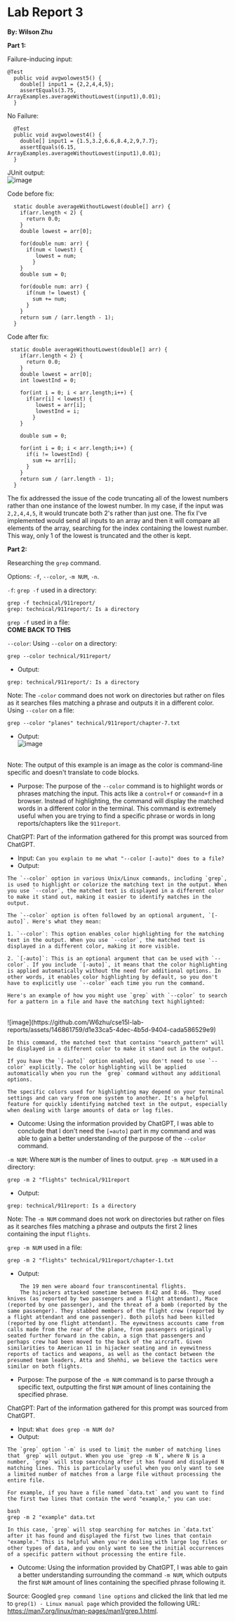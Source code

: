 # Lab Report 3
**By: Wilson Zhu**

**Part 1:**

Failure-inducing input: <br>
```
@Test
  public void avgwolowest5() {
    double[] input1 = {2,2,4,4,5};
    assertEquals(3.75, ArrayExamples.averageWithoutLowest(input1),0.01);
  }
```
No Failure: <br>
```
  @Test
  public void avgwolowest4() {
    double[] input1 = {1.5,3.2,6.6,8.4,2,9,7.7};
    assertEquals(6.15, ArrayExamples.averageWithoutLowest(input1),0.01);
  }
```
JUnit output: <br>
![image](https://github.com/W6zhu/cse15l-lab-reports/assets/146861759/f5542fb1-ce13-4f5c-924f-e60ef909301f)

Code before fix: <br>

```
  static double averageWithoutLowest(double[] arr) {
    if(arr.length < 2) { 
      return 0.0; 
    }
    double lowest = arr[0];

    for(double num: arr) {
      if(num < lowest) {
         lowest = num; 
        }
    }
    double sum = 0;
    
    for(double num: arr) {
      if(num != lowest) { 
        sum += num; 
      }
    }
    return sum / (arr.length - 1);
  }
``` 

Code after fix: <br>
```
 static double averageWithoutLowest(double[] arr) {
    if(arr.length < 2) { 
      return 0.0; 
    }
    double lowest = arr[0];
    int lowestInd = 0;

    for(int i = 0; i < arr.length;i++) {
      if(arr[i] < lowest) {
         lowest = arr[i];
         lowestInd = i; 
        }
    }

    double sum = 0;

    for(int i = 0; i < arr.length;i++) {
      if(i != lowestInd) { 
        sum += arr[i]; 
      }
    }
    return sum / (arr.length - 1);
  }
```
The fix addressed the issue of the code truncating all of the lowest numbers rather than one instance of the lowest number. In my case, if the input was `2,2,4,4,5`, it would truncate both 2's rather than just one. The fix I've implemented would send all inputs to an array and then it will compare all elements of the array, searching for the index containing the lowest number. This way, only 1 of the lowest is truncated and the other is kept. <br>

**Part 2:** <br>

Researching the `grep` command. <br>

Options: `-f`, `--color`, `-m NUM`, `-n`.

`-f`:
`grep -f` used in a directory: <br>
```
grep -f technical/911report/
grep: technical/911report/: Is a directory
```
`grep -f` used in a file: <br>
**COME BACK TO THIS**

`--color`:
Using `--color` on a directory: <br>
```
grep --color technical/911report/
```
- Output: <br>
```
grep: technical/911report/: Is a directory
```
Note: The `-color` command does not work on directories but rather on files as it searches files matching a phrase and outputs it in a different color. 
Using `--color` on a file: <br>
```
grep --color "planes" technical/911report/chapter-7.txt
```
- Output: <br>
![image](https://github.com/W6zhu/cse15l-lab-reports/assets/146861759/ebd550f8-2613-4d49-abe5-28f97b6f099d)
 <br>
Note: The output of this example is an image as the color is command-line specific and doesn't translate to code blocks. <br>

- Purpose: The purpose of the `--color` command is to highlight words or phrases matching the input. This acts like a `control+f` or `command+f` in a browser. Instead of highlighting, the command will display the matched words in a different color in the terminal. This command is extremely useful when you are trying to find a specific phrase or words in long reports/chapters like the `911report`. <br>

ChatGPT: Part of the information gathered for this prompt was sourced from ChatGPT. <br>
- Input: `Can you explain to me what "--color [-auto]" does to a file?` <br>
- Output: 
```
The `--color` option in various Unix/Linux commands, including `grep`, is used to highlight or colorize the matching text in the output. When you use `--color`, the matched text is displayed in a different color to make it stand out, making it easier to identify matches in the output.

The `--color` option is often followed by an optional argument, `[-auto]`. Here's what they mean:

1. `--color`: This option enables color highlighting for the matching text in the output. When you use `--color`, the matched text is displayed in a different color, making it more visible.

2. `[-auto]`: This is an optional argument that can be used with `--color`. If you include `[-auto]`, it means that the color highlighting is applied automatically without the need for additional options. In other words, it enables color highlighting by default, so you don't have to explicitly use `--color` each time you run the command.

Here's an example of how you might use `grep` with `--color` to search for a pattern in a file and have the matching text highlighted:
```
<br>
![image](https://github.com/W6zhu/cse15l-lab-reports/assets/146861759/d1e33ca5-4dec-4b5d-9404-cada586529e9)

```
In this command, the matched text that contains "search_pattern" will be displayed in a different color to make it stand out in the output.

If you have the `[-auto]` option enabled, you don't need to use `--color` explicitly. The color highlighting will be applied automatically when you run the `grep` command without any additional options.

The specific colors used for highlighting may depend on your terminal settings and can vary from one system to another. It's a helpful feature for quickly identifying matched text in the output, especially when dealing with large amounts of data or log files.
```
- Outcome: Using the information provided by ChatGPT, I was able to conclude that I don't need the `[=auto]` part in my command and was able to gain a better understanding of the purpose of the `--color` command. <br>

`-m NUM`:
Where `NUM` is the number of lines to output. 
`grep -m NUM` used in a directory: <br>
```
grep -m 2 "flights" technical/911report

```
- Output: <br>
```
grep: technical/911report: Is a directory
```
Note: The `-m NUM` command does not work on directories but rather on files as it searches files matching a phrase and outputs the first 2 lines containing the input `flights`.

`grep -m NUM` used in a file: <br>
```
grep -m 2 "flights" technical/911report/chapter-1.txt
```
- Output: <br>
```
    The 19 men were aboard four transcontinental flights.
    The hijackers attacked sometime between 8:42 and 8:46. They used knives (as reported by two passengers and a flight attendant), Mace (reported by one passenger), and the threat of a bomb (reported by the same passenger). They stabbed members of the flight crew (reported by a flight attendant and one passenger). Both pilots had been killed (reported by one flight attendant). The eyewitness accounts came from calls made from the rear of the plane, from passengers originally seated further forward in the cabin, a sign that passengers and perhaps crew had been moved to the back of the aircraft. Given similarities to American 11 in hijacker seating and in eyewitness reports of tactics and weapons, as well as the contact between the presumed team leaders, Atta and Shehhi, we believe the tactics were similar on both flights.
```

- Purpose: The purpose of the `-m NUM` command is to parse through a specific text, outputting the first `NUM` amount of lines containing the specified phrase.

ChatGPT: Part of the information gathered for this prompt was sourced from ChatGPT. <br>
- Input: `What does grep -m NUM do?` <br>
- Output: 
```
The `grep` option `-m` is used to limit the number of matching lines that `grep` will output. When you use `grep -m N`, where N is a number, `grep` will stop searching after it has found and displayed N matching lines. This is particularly useful when you only want to see a limited number of matches from a large file without processing the entire file.

For example, if you have a file named `data.txt` and you want to find the first two lines that contain the word "example," you can use:

bash
grep -m 2 "example" data.txt

In this case, `grep` will stop searching for matches in `data.txt` after it has found and displayed the first two lines that contain "example." This is helpful when you're dealing with large log files or other types of data, and you only want to see the initial occurrences of a specific pattern without processing the entire file.
```
- Outcome: Using the information provided by ChatGPT, I was able to gain a better understanding surrounding the command `-m NUM`, which outputs the first `NUM` amount of lines containing the specified phrase following it. 




Source: Googled `grep command line options` and clicked the link that led me to `grep(1) - Linux manual page` which provided the following URL: https://man7.org/linux/man-pages/man1/grep.1.html.

